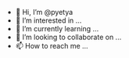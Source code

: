 - 👋 Hi, I’m @pyetya
- 👀 I’m interested in ...
- 🌱 I’m currently learning ...
- 💞️ I’m looking to collaborate on ...
- 📫 How to reach me ...

<!---
pyetya/pyetya is a ✨ special ✨ repository because its `README.md` (this file) appears on your GitHub profile.
You can click the Preview link to take a look at your changes.
--->
